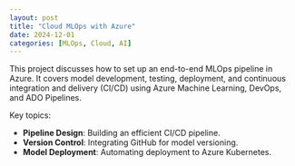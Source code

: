 ```yaml
---
layout: post
title: "Cloud MLOps with Azure"
date: 2024-12-01
categories: [MLOps, Cloud, AI]
---
```


This project discusses how to set up an end-to-end MLOps pipeline in Azure. It covers model development, testing, deployment, and continuous integration and delivery (CI/CD) using Azure Machine Learning, DevOps, and ADO Pipelines.

Key topics:
- **Pipeline Design**: Building an efficient CI/CD pipeline.
- **Version Control**: Integrating GitHub for model versioning.
- **Model Deployment**: Automating deployment to Azure Kubernetes.